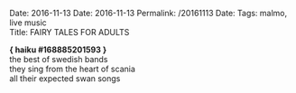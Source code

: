 Date: 2016-11-13
Date: 2016-11-13
Permalink: /20161113
Date: 
Tags: malmo, live music  
Title: FAIRY TALES FOR ADULTS
  
**{ haiku #168885201593 }**  
the best of swedish bands  
they sing from the heart of scania  
all their expected swan songs  
